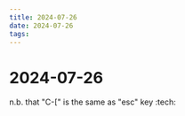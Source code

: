 ```yaml
---
title: 2024-07-26
date: 2024-07-26
tags: 
---
```

# 2024-07-26

n.b. that "C-[" is the same as "esc" key :tech:
